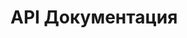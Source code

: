 # API Документация

<script src="https://unpkg.com/swagger-ui-dist@4/swagger-ui-bundle.js"></script>
<link rel="stylesheet" href="https://unpkg.com/swagger-ui-dist@4/swagger-ui.css" />

<div id="swagger-ui"></div>

<script>
  window.onload = function() {
    fetch('/swagger.json')  // ← путь к твоему JSON-файлу
      .then(response => {
        if (!response.ok) throw new Error('Файл не найден');
        return response.json();
      })
      .then(spec => {
        window.ui = SwaggerUIBundle({
          spec: spec,
          dom_id: '#swagger-ui',
          presets: [
            SwaggerUIBundle.presets.apis,
            SwaggerUIBundle.presets.syntaxHighlighting
          ],
          layout: "BaseLayout",
          deepLinking: true,
          showExtensions: true,
          showCommonExtensions: true
        });
      })
      .catch(err => {
        console.error("Ошибка:", err);
        document.getElementById('swagger-ui').innerHTML = 
          `<p style="color: red;">Не удалось загрузить API-документацию. Проверьте путь к <code>swagger.json</code>.</p>`;
      });
  };
</script>
